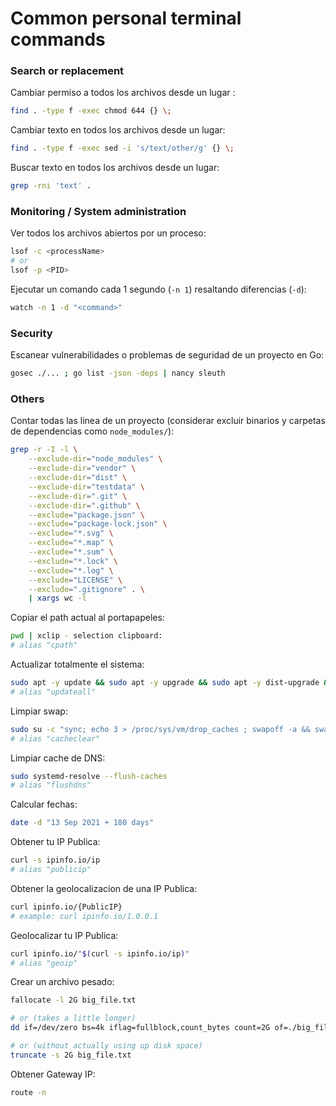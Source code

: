 # Common personal terminal commands

### Search or replacement

Cambiar permiso a todos los archivos desde un lugar :

```sh
find . -type f -exec chmod 644 {} \;
```

Cambiar texto en todos los archivos desde un lugar:

```sh
find . -type f -exec sed -i 's/text/other/g' {} \;
```

Buscar texto en todos los archivos desde un lugar:

```sh
grep -rni 'text' .
```

### Monitoring / System administration

Ver todos los archivos abiertos por un proceso:

```sh
lsof -c <processName>
# or
lsof -p <PID>
```

Ejecutar un comando cada 1 segundo (`-n 1`) resaltando diferencias (`-d`):

```sh
watch -n 1 -d "<command>"
```

### Security

Escanear vulnerabilidades o problemas de seguridad de un proyecto en Go:

```sh
gosec ./... ; go list -json -deps | nancy sleuth
```

### Others

Contar todas las linea de un proyecto (considerar excluir binarios y carpetas de dependencias como `node_modules/`):

```sh
grep -r -I -l \
	--exclude-dir="node_modules" \
	--exclude-dir="vendor" \
	--exclude-dir="dist" \
	--exclude-dir="testdata" \
	--exclude-dir=".git" \
	--exclude-dir=".github" \
	--exclude="package.json" \
	--exclude="package-lock.json" \
	--exclude="*.svg" \
	--exclude="*.map" \
	--exclude="*.sum" \
	--exclude="*.lock" \
	--exclude="*.log" \
	--exclude="LICENSE" \
	--exclude=".gitignore" . \
	| xargs wc -l
```

Copiar el path actual al portapapeles:

```sh
pwd | xclip - selection clipboard:
# alias "cpath"
```

Actualizar totalmente el sistema:

```sh
sudo apt -y update && sudo apt -y upgrade && sudo apt -y dist-upgrade && sudo apt -y full-upgrade && sudo snap refresh && sudo apt autoremove && sudo apt autoclean
# alias "updateall"
```

Limpiar swap:

```sh
sudo su -c "sync; echo 3 > /proc/sys/vm/drop_caches ; swapoff -a && swapon -a"
# alias "cacheclear"
```

Limpiar cache de DNS:

```sh
sudo systemd-resolve --flush-caches
# alias "flushdns"
```

Calcular fechas:

```sh
date -d "13 Sep 2021 + 180 days"
```

Obtener tu IP Publica:

```sh
curl -s ipinfo.io/ip
# alias "publicip"
```

Obtener la geolocalizacion de una IP Publica:

```sh
curl ipinfo.io/{PublicIP}
# example: curl ipinfo.io/1.0.0.1
```

Geolocalizar tu IP Publica:

```sh
curl ipinfo.io/"$(curl -s ipinfo.io/ip)"
# alias "geoip"
```

Crear un archivo pesado:
```sh
fallocate -l 2G big_file.txt

# or (takes a little longer)
dd if=/dev/zero bs=4k iflag=fullblock,count_bytes count=2G of=./big_file.txt

# or (without actually using up disk space)
truncate -s 2G big_file.txt
```

Obtener Gateway IP:
```sh
route -n
```
